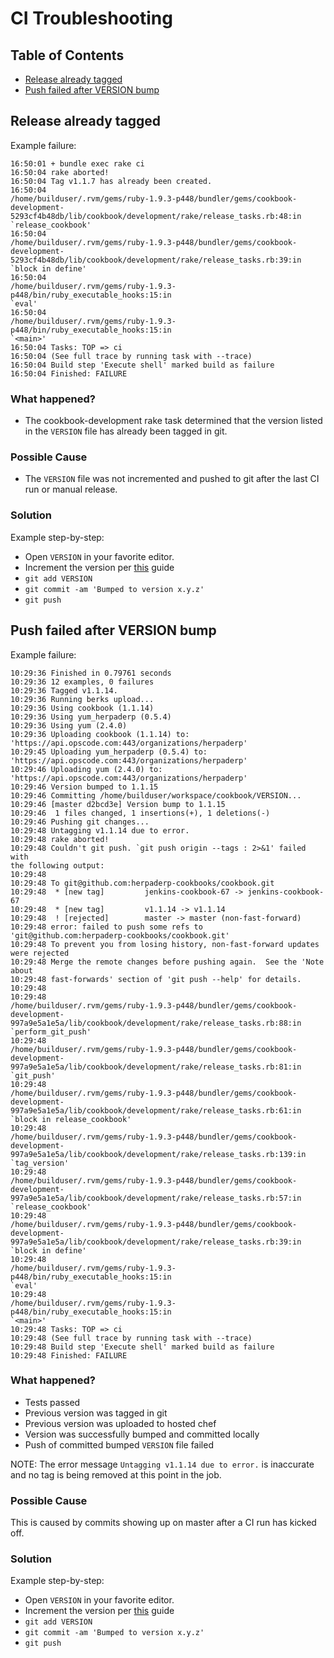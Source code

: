 # CI Troubleshooting

##  Table of Contents

- [Release already tagged](#release-already-tagged)   
- [Push failed after VERSION bump](#push-failed-after-version-bump)   

## Release already tagged

Example failure:

```shell
16:50:01 + bundle exec rake ci
16:50:04 rake aborted!
16:50:04 Tag v1.1.7 has already been created.
16:50:04
/home/builduser/.rvm/gems/ruby-1.9.3-p448/bundler/gems/cookbook-development-5293cf4b48db/lib/cookbook/development/rake/release_tasks.rb:48:in
`release_cookbook'
16:50:04
/home/builduser/.rvm/gems/ruby-1.9.3-p448/bundler/gems/cookbook-development-5293cf4b48db/lib/cookbook/development/rake/release_tasks.rb:39:in
`block in define'
16:50:04
/home/builduser/.rvm/gems/ruby-1.9.3-p448/bin/ruby_executable_hooks:15:in
`eval'
16:50:04
/home/builduser/.rvm/gems/ruby-1.9.3-p448/bin/ruby_executable_hooks:15:in
`<main>'
16:50:04 Tasks: TOP => ci
16:50:04 (See full trace by running task with --trace)
16:50:04 Build step 'Execute shell' marked build as failure
16:50:04 Finished: FAILURE
```

### What happened? 
- The cookbook-development rake task determined that the version listed
  in the `VERSION` file has already been tagged in git.

### Possible Cause
- The `VERSION` file was not incremented and pushed to git after the
  last CI run or manual release.

### Solution
Example step-by-step:

- Open `VERSION` in your favorite editor.
- Increment the version per [this](http://semver.org/) guide
- `git add VERSION`
- `git commit -am 'Bumped to version x.y.z'`
- `git push`
    
## Push failed after VERSION bump

Example failure:

```shell
10:29:36 Finished in 0.79761 seconds
10:29:36 12 examples, 0 failures
10:29:36 Tagged v1.1.14.
10:29:36 Running berks upload...
10:29:36 Using cookbook (1.1.14)
10:29:36 Using yum_herpaderp (0.5.4)
10:29:36 Using yum (2.4.0)
10:29:36 Uploading cookbook (1.1.14) to:
'https://api.opscode.com:443/organizations/herpaderp'
10:29:45 Uploading yum_herpaderp (0.5.4) to:
'https://api.opscode.com:443/organizations/herpaderp'
10:29:46 Uploading yum (2.4.0) to:
'https://api.opscode.com:443/organizations/herpaderp'
10:29:46 Version bumped to 1.1.15
10:29:46 Committing /home/builduser/workspace/cookbook/VERSION...
10:29:46 [master d2bcd3e] Version bump to 1.1.15
10:29:46  1 files changed, 1 insertions(+), 1 deletions(-)
10:29:46 Pushing git changes...
10:29:48 Untagging v1.1.14 due to error.
10:29:48 rake aborted!
10:29:48 Couldn't git push. `git push origin --tags : 2>&1' failed with
the following output:
10:29:48 
10:29:48 To git@github.com:herpaderp-cookbooks/cookbook.git
10:29:48  * [new tag]         jenkins-cookbook-67 -> jenkins-cookbook-67
10:29:48  * [new tag]         v1.1.14 -> v1.1.14
10:29:48  ! [rejected]        master -> master (non-fast-forward)
10:29:48 error: failed to push some refs to
'git@github.com:herpaderp-cookbooks/cookbook.git'
10:29:48 To prevent you from losing history, non-fast-forward updates
were rejected
10:29:48 Merge the remote changes before pushing again.  See the 'Note
about
10:29:48 fast-forwards' section of 'git push --help' for details.
10:29:48 
10:29:48
/home/builduser/.rvm/gems/ruby-1.9.3-p448/bundler/gems/cookbook-development-997a9e5a1e5a/lib/cookbook/development/rake/release_tasks.rb:88:in
`perform_git_push'
10:29:48
/home/builduser/.rvm/gems/ruby-1.9.3-p448/bundler/gems/cookbook-development-997a9e5a1e5a/lib/cookbook/development/rake/release_tasks.rb:81:in
`git_push'
10:29:48
/home/builduser/.rvm/gems/ruby-1.9.3-p448/bundler/gems/cookbook-development-997a9e5a1e5a/lib/cookbook/development/rake/release_tasks.rb:61:in
`block in release_cookbook'
10:29:48
/home/builduser/.rvm/gems/ruby-1.9.3-p448/bundler/gems/cookbook-development-997a9e5a1e5a/lib/cookbook/development/rake/release_tasks.rb:139:in
`tag_version'
10:29:48
/home/builduser/.rvm/gems/ruby-1.9.3-p448/bundler/gems/cookbook-development-997a9e5a1e5a/lib/cookbook/development/rake/release_tasks.rb:57:in
`release_cookbook'
10:29:48
/home/builduser/.rvm/gems/ruby-1.9.3-p448/bundler/gems/cookbook-development-997a9e5a1e5a/lib/cookbook/development/rake/release_tasks.rb:39:in
`block in define'
10:29:48
/home/builduser/.rvm/gems/ruby-1.9.3-p448/bin/ruby_executable_hooks:15:in
`eval'
10:29:48
/home/builduser/.rvm/gems/ruby-1.9.3-p448/bin/ruby_executable_hooks:15:in
`<main>'
10:29:48 Tasks: TOP => ci
10:29:48 (See full trace by running task with --trace)
10:29:48 Build step 'Execute shell' marked build as failure
10:29:48 Finished: FAILURE
```

### What happened?
- Tests passed
- Previous version was tagged in git
- Previous version was uploaded to hosted chef
- Version was successfully bumped and committed locally
- Push of committed bumped `VERSION` file failed

NOTE: The error message `Untagging v1.1.14 due to error.` is inaccurate
and no tag is being removed at this point in the job.


### Possible Cause
This is caused by commits showing up on master after a CI run has kicked
off. 

### Solution
Example step-by-step:

- Open `VERSION` in your favorite editor.
- Increment the version per [this](http://semver.org/) guide
- `git add VERSION`
- `git commit -am 'Bumped to version x.y.z'`
- `git push`

